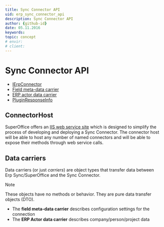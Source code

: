 ```yaml
---
title: Sync Connector API
uid: erp_sync_connector_api
description: Sync Connector API
author: {github-id}
date: 05.11.2016
keywords:
topic: concept
# envir:
# client:
---
```


# Sync Connector API

* [IErpConnector][2]
* [Field meta-data carrier][3]
* [ERP actor data carrier][4]
* [PluginResponseInfo][5]

## ConnectorHost

SuperOffice offers an [IIS web service site][1] which is designed to simplify the process of developing and deploying a Sync Connector. The connector host will be able to host any number of named connectors and will be able to expose their methods through web service calls.

## Data carriers

Data carriers (or just *carriers*) are object types that transfer data between Erp Sync/SuperOffice and the Sync Connector.

> [!NOTE]
> These objects have no methods or behavior. They are pure data transfer objects (DTO).

* The **field meta-data carrier** describes configuration settings for the connection
* The **ERP Actor data carrier** describes company/person/project data

<!-- Referenced links -->
[1]: ../architecture/wcf-host.md
[2]: ierpconnector.md
[3]: field-meta-data-carrier.md
[4]: erp-actor-carrier.md
[5]: pluginresponseinfo.md
